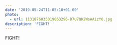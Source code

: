 ```yaml
---
date: '2019-05-24T11:05:10+01:00'
photo:
  - url: 1131876035019063296-D7U7QK2WsAAizYO.jpg
description: 'FIGHT! '
---
```

FIGHT! 
